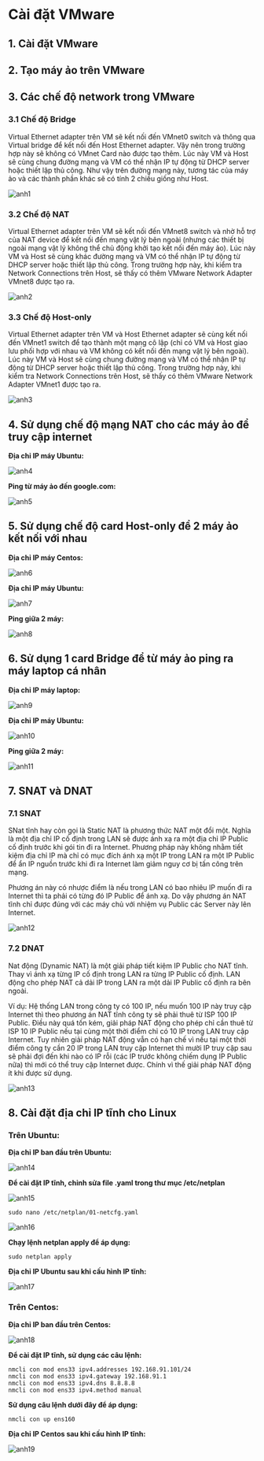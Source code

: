 # Cài đặt VMware

## 1. Cài đặt VMware

## 2. Tạo máy ảo trên VMware

## 3. Các chế độ network trong VMware

### 3.1 Chế độ Bridge

Virtual Ethernet adapter trên VM sẽ kết nối đến VMnet0 switch và thông qua Virtual bridge để kết nối đến Host Ethernet adapter. Vậy nên trong trường hợp này sẽ không có VMnet Card nào được tạo thêm. Lúc này VM và Host sẽ cùng chung đường mạng và VM có thể nhận IP tự động từ DHCP server hoặc thiết lập thủ công. Như vậy trên đường mạng này, tương tác của máy ảo và các thành phần khác sẽ có tính 2 chiều giống như Host.

![anh1](/QuyenNV/VMWare/images/anh1.png)

### 3.2 Chế độ NAT

Virtual Ethernet adapter trên VM sẽ kết nối đến VMnet8 switch và nhờ hỗ trợ của NAT device để kết nối đến mạng vật lý bên ngoài (nhưng các thiết bị ngoài mạng vật lý không thể chủ động khởi tạo kết nối đến máy ảo). Lúc này VM và Host sẽ cùng khác đường mạng và VM có thể nhận IP tự động từ DHCP server hoặc thiết lập thủ công. Trong trường hợp này, khi kiểm tra Network Connections trên Host, sẽ thấy có thêm VMware Network Adapter VMnet8 được tạo ra.

![anh2](/QuyenNV/VMWare/images/anh2.png)

### 3.3 Chế độ Host-only

Virtual Ethernet adapter trên VM và Host Ethernet adapter sẽ cùng kết nối đến VMnet1 switch để tạo thành một mạng cô lập (chỉ có VM và Host giao lưu phối hợp với nhau và VM không có kết nối đến mạng vật lý bên ngoài). Lúc này VM và Host sẽ cùng chung đường mạng và VM có thể nhận IP tự động từ DHCP server hoặc thiết lập thủ công. Trong trường hợp này, khi kiểm tra Network Connections trên Host, sẽ thấy có thêm VMware Network Adapter VMnet1 được tạo ra.
 
![anh3](/QuyenNV/VMWare/images/anh3.png)

## 4. Sử dụng chế độ mạng NAT cho các máy ảo để truy cập internet

**Địa chỉ IP máy Ubuntu:**

![anh4](/QuyenNV/VMWare/images/anh11.png)

**Ping từ máy ảo đến google.com:**

![anh5](/QuyenNV/VMWare/images/anh12.png)

## 5. Sử dụng chế độ card Host-only để 2 máy ảo kết nối với nhau

**Địa chỉ IP máy Centos:**

![anh6](/QuyenNV/VMWare/images/anh13.png)

**Địa chỉ IP máy Ubuntu:**

![anh7](/QuyenNV/VMWare/images/anh6.png)

**Ping giữa 2 máy:**

![anh8](/QuyenNV/VMWare/images/anh7.png)

## 6. Sử dụng 1 card Bridge để từ máy ảo ping ra máy laptop cá nhân

**Địa chỉ IP máy laptop:**

![anh9](/QuyenNV/VMWare/images/anh8.png)

**Địa chỉ IP máy Ubuntu:**

![anh10](/QuyenNV/VMWare/images/anh9.png)

**Ping giữa 2 máy:**

![anh11](/QuyenNV/VMWare/images/anh10.png)

## 7. SNAT và DNAT

### 7.1 SNAT

SNat tĩnh hay còn gọi là Static NAT là phương thức NAT một đổi một. Nghĩa là một địa chỉ IP cố định trong LAN sẽ được ánh xạ ra một địa chỉ IP Public cố định trước khi gói tin đi ra Internet. Phương pháp này không nhằm tiết kiệm địa chỉ IP mà chỉ có mục đích ánh xạ một IP trong LAN ra một IP Public để ẩn IP nguồn trước khi đi ra Internet làm giảm nguy cơ bị tấn công trên mạng.

Phương án này có nhược điểm là nếu trong LAN có bao nhiêu IP muốn đi ra Internet thì ta phải có từng đó IP Public để ánh xạ. Do vậy phương án NAT tĩnh chỉ được đúng với các máy chủ với nhiệm vụ Public các Server này lên Internet.

![anh12](/QuyenNV/VMWare/images/anh4.png)

### 7.2 DNAT

Nat động (Dynamic NAT) là một giải pháp tiết kiệm IP Public cho NAT tĩnh. Thay vì ánh xạ từng IP cố định trong LAN ra từng IP Public cố định. LAN động cho phép NAT cả dải IP trong LAN ra một dải IP Public cố định ra bên ngoài.

Ví dụ: Hệ thống LAN trong công ty có 100 IP, nếu muốn 100 IP này truy cập Internet thì theo phương án NAT tĩnh công ty sẽ phải thuê từ ISP 100 IP 
Public. Điều này quá tốn kém, giải pháp NAT động cho phép chỉ cần thuê từ ISP 10 IP Public nếu tại cùng một thời điểm chỉ có 10 IP trong LAN truy cập Internet. Tuy nhiên giải pháp NAT động vẫn có hạn chế vì nếu tại một thời điểm công ty cần 20 IP trong LAN truy cập Internet thì mười IP truy cập sau sẽ phải đợi đến khi nào có IP rỗi (các IP trước không chiếm dụng IP Public nữa) thì mới có thể truy cập Internet được. Chính vì thế giải pháp NAT động ít khi được sử dụng.

![anh13](/QuyenNV/VMWare/images/anh5.png)

## 8. Cài đặt địa chỉ IP tĩnh cho Linux

### Trên Ubuntu:

**Địa chỉ IP ban đầu trên Ubuntu:**

![anh14](/QuyenNV/VMWare/images/anh11.png)

**Để cài đặt IP tĩnh, chỉnh sửa file .yaml trong thư mục /etc/netplan**

![anh15](/QuyenNV/VMWare/images/anh14.png)

    sudo nano /etc/netplan/01-netcfg.yaml

![anh16](/QuyenNV/VMWare/images/anh15.png)

**Chạy lệnh netplan apply để áp dụng:** 

    sudo netplan apply

**Địa chỉ IP Ubuntu sau khi cấu hình IP tĩnh:**

![anh17](/QuyenNV/VMWare/images/anh16.png)

### Trên Centos:

**Địa chỉ IP ban đầu trên Centos:**

![anh18](/QuyenNV/VMWare/images/anh18.png)

**Để cài đặt IP tĩnh, sử dụng các câu lệnh:**

    nmcli con mod ens33 ipv4.addresses 192.168.91.101/24
    nmcli con mod ens33 ipv4.gateway 192.168.91.1
    nmcli con mod ens33 ipv4.dns 8.8.8.8
    nmcli con mod ens33 ipv4.method manual

**Sử dụng câu lệnh dưới đây để áp dụng:** 

    nmcli con up ens160

**Địa chỉ IP Centos sau khi cấu hình IP tĩnh:**

![anh19](/QuyenNV/VMWare/images/anh19.png)



